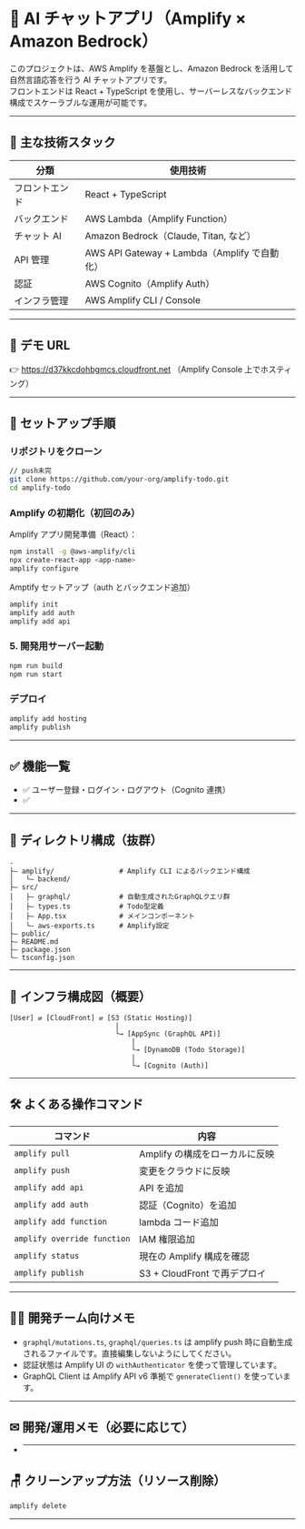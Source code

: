 # 🤖 AI チャットアプリ（Amplify × Amazon Bedrock）

このプロジェクトは、AWS Amplify を基盤とし、Amazon Bedrock を活用して自然言語応答を行う AI チャットアプリです。  
フロントエンドは React + TypeScript を使用し、サーバーレスなバックエンド構成でスケーラブルな運用が可能です。

---

## 🚀 主な技術スタック

| 分類           | 使用技術                                     |
| -------------- | -------------------------------------------- |
| フロントエンド | React + TypeScript                           |
| バックエンド   | AWS Lambda（Amplify Function）               |
| チャット AI    | Amazon Bedrock（Claude, Titan, など）        |
| API 管理       | AWS API Gateway + Lambda（Amplify で自動化） |
| 認証           | AWS Cognito（Amplify Auth）                  |
| インフラ管理   | AWS Amplify CLI / Console                    |

---

## 🚀 デモ URL

👉 https://d37kkcdohbgmcs.cloudfront.net
（Amplify Console 上でホスティング）

---

## 🔧 セットアップ手順

### リポジトリをクローン

```bash
// push未完
git clone https://github.com/your-org/amplify-todo.git
cd amplify-todo
```

### Amplify の初期化（初回のみ）

Amplify アプリ開発準備（React）：

```bash
npm install -g @aws-amplify/cli
npx create-react-app <app-name>
amplify configure
```

Amptify セットアップ（auth とバックエンド追加）

```bash
amplify init
amplify add auth
amplify add api
```

### 5. 開発用サーバー起動

```bash
npm run build
npm run start
```

### デプロイ

```bash
amplify add hosting
amplify publish
```

---

## ✅ 機能一覧

- ✅ ユーザー登録・ログイン・ログアウト（Cognito 連携）
- ✅

---

## 📁 ディレクトリ構成（抜群）

```plaintext
.
├— amplify/                # Amplify CLI によるバックエンド構成
│   └— backend/
├— src/
│   ├— graphql/            # 自動生成されたGraphQLクエリ群
│   ├— types.ts            # Todo型定義
│   ├— App.tsx             # メインコンポーネント
│   └— aws-exports.ts      # Amplify設定
├— public/
├— README.md
├— package.json
└— tsconfig.json
```

---

## 📡 インフラ構成図（概要）

```
[User] ⇄ [CloudFront] ⇄ [S3 (Static Hosting)]
                          |
                          └→ [AppSync (GraphQL API)]
                              |
                              └→ [DynamoDB (Todo Storage)]
                              |
                              └→ [Cognito (Auth)]
```

---

## 🛠 よくある操作コマンド

| コマンド                    | 内容                           |
| --------------------------- | ------------------------------ |
| `amplify pull`              | Amplify の構成をローカルに反映 |
| `amplify push`              | 変更をクラウドに反映           |
| `amplify add api`           | API を追加                     |
| `amplify add auth`          | 認証（Cognito）を追加          |
| `amplify add function`      | lambda コード追加              |
| `amplify override function` | IAM 権限追加                   |
| `amplify status`            | 現在の Amplify 構成を確認      |
| `amplify publish`           | S3 + CloudFront で再デプロイ   |

---

## 👨‍💼 開発チーム向けメモ

- `graphql/mutations.ts`, `graphql/queries.ts` は amplify push 時に自動生成されるファイルです。直接編集しないようにしてください。
- 認証状態は Amplify UI の `withAuthenticator` を使って管理しています。
- GraphQL Client は Amplify API v6 準拠で `generateClient()` を使っています。

---

## ✉ 開発/運用メモ（必要に応じて）

- ***

## 🪑 クリーンアップ方法（リソース削除）

```bash
amplify delete
```

---
